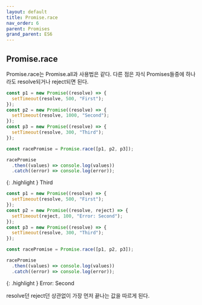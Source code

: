 ```yaml
---
layout: default
title: Promise.race
nav_order: 6
parent: Promises
grand_parent: ES6
---
```


## Promise.race

Promise.race는 Promise.all과 사용법은 같다. 다른 점은 자식 Promises들중에 하나라도 resolve되거나 reject되면 된다.

```js
const p1 = new Promise((resolve) => {
  setTimeout(resolve, 500, "First");
});
const p2 = new Promise((resolve) => {
  setTimeout(resolve, 1000, "Second");
});
const p3 = new Promise((resolve) => {
  setTimeout(resolve, 300, "Third");
});

const racePromise = Promise.race([p1, p2, p3]);

racePromise
  .then((values) => console.log(values))
  .catch((error) => console.log(error));
```

{: .highlight }
Third

```js
const p1 = new Promise((resolve) => {
  setTimeout(resolve, 500, "First");
});
const p2 = new Promise((resolve, reject) => {
  setTimeout(reject, 100, "Error: Second");
});
const p3 = new Promise((resolve) => {
  setTimeout(resolve, 300, "Third");
});

const racePromise = Promise.race([p1, p2, p3]);

racePromise
  .then((values) => console.log(values))
  .catch((error) => console.log(error));
```

{: .highlight }
Error: Second

resolve던 reject던 상관없이 가장 먼저 끝나는 값을 따르게 된다.
